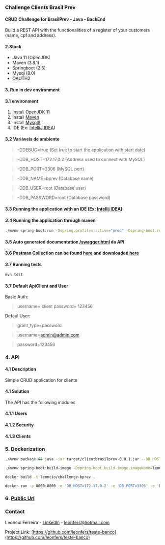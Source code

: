 ### Challenge Clients Brasil Prev
#### CRUD Challenge for BrasilPrev - Java - BackEnd
Build a REST API with the functionalities of a register of your customers (name,
cpf and address).

#### 2.Stack
* Java 11 (OpenJDK)
* Maven (3.8.1)
* Springboot (2.5)
* Mysql (8.0)
* OAUTH2

#### 3. Run in dev environment
#### 3.1 environment
1. Install [OpenJDK 11](https://openjdk.java.net/install/)
2. Install [Maven](https://maven.apache.org/install.html)
3. Install [Mysql8](https://dev.mysql.com/downloads/)
4. IDE (Ex: [IntelliJ IDEA](https://www.jetbrains.com/idea/download/))

#### 3.2 Variáveis de ambiente
>-DDEBUG=true  (Set true to start the application with start date)

>-DDB_HOST=172.17.0.2 (Address used to connect with MySQL)

>-DDB_PORT=3306 (MySQL port)

>-DDB_NAME=bprev (Database name)

>-DDB_USER=root (Database user)

>-DDB_PASSWORD=root (Database password)

#### 3.3 Running the application with an IDE (Ex: [Intellij IDEA](https://www.jetbrains.com/help/idea/spring-boot.html))
#### 3.4 Running the application through maven
```bash
./mvnw spring-boot:run -Dspring.profiles.active="prod" -Dspring-boot.run.arguments="--DB_HOST=172.17.0.2 --DB_PORT=3306 --DB_NAME=bprev --DB_USER=root --DB_PASSWORD=root"
```

#### 3.5 Auto generated documentation [/swagger.html](http://ec2-18-231-129-73.sa-east-1.compute.amazonaws.com/swagger.html) da API

#### 3.6 Postman Collection can be found [here](https://documenter.getpostman.com/view/8357607/Tzm5GwFQ) and downloaded [here](https://github.com/leonfers/client-brasil-prev/blob/main/Clients%20BrasilPrev.postman_collection.json)

#### 3.7 Running tests
```bash
mvn test
```


#### 3.7 Default ApiClient and User
Basic Auth:
> username= client
> password= 123456

Defaul User:
> grant_type=password

> username=admin@admin.com

> password=123456

### 4. API

#### 4.1 Description
Simple CRUD application for clients

#### 4.1 Solution
The API has the following modules

#### 4.1.1 Users
#### 4.1.2 Security
#### 4.1.3 Clients

### 5. Dockerization
```bash
./mvnw package && java -jar target/clientbrasilprev-0.0.1.jar --DB_HOST=172.17.0.2 --DB_PORT=3306 --DB_NAME=bprev --DB_USER=root --DB_PASSWORD=root

./mvnw spring-boot:build-image -Dspring-boot.build-image.imageName=leoncio/challenge-bprev

docker build -t leoncio/challenge-bprev .

docker run -p 8000:8000 -e 'DB_HOST=172.17.0.2' -e 'DB_PORT=3306' -e 'DB_NAME=bprev' -e 'DB_USER=root' -e 'DB_PASSWORD=root' -it leoncio/challenge-bprev
```

### 6. [Public Url](http://ec2-18-231-129-73.sa-east-1.compute.amazonaws.com/clients)


<!-- CONTACT -->
### Contact

Leoncio Ferreira - [LinkedIn](https://www.linkedin.com/in/leoncio-ferreira/) - leonfers@hotmail.com

Project Link: [https://github.com/leonfers/teste-banco](https://github.com/leonfers/teste-banco)
